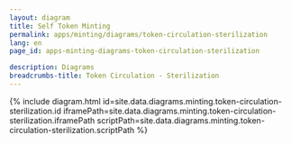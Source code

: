 ```yaml
---
layout: diagram
title: Self Token Minting
permalink: apps/minting/diagrams/token-circulation-sterilization
lang: en
page_id: apps-minting-diagrams-token-circulation-sterilization

description: Diagrams
breadcrumbs-title: Token Circulation - Sterilization
---
```

{% include diagram.html id=site.data.diagrams.minting.token-circulation-sterilization.id iframePath=site.data.diagrams.minting.token-circulation-sterilization.iframePath scriptPath=site.data.diagrams.minting.token-circulation-sterilization.scriptPath %}